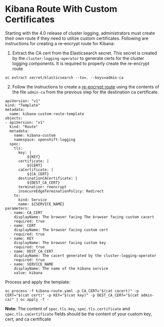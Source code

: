 # Kibana Route With Custom Certificates
Starting with the 4.0 release of cluster logging, administrators must create their own route if they
need to utilize custom certificates.  Following are instructions for creating a re-encrypt route for Kibana:

1. Extract the CA cert from the Elasticsearch secret.  This secret is created by the `cluster-logging-operator` to generate certs for the cluster logging components.  It is required to properly create the re-encrypt route
```
oc extract secret/elasticsearch --to=. --keys=admin-ca
```
2. Follow the instructions to create a [re-encrypt route](https://docs.openshift.com/container-platform/3.11/architecture/networking/routes.html#secured-routes) using the contents of the file `admin-ca` from the previous step for the destination ca certificate.

```
apiVersion: "v1"
kind: "Template"
metadata:
  name: kibana-custom-route-template
objects:
- apiVersion: "v1"
  kind: "Route"
  metadata:
    name: kibana-custom
    namespace: openshift-logging
  spec:
    tls:
      key: |
          ${KEY}
      certificate: |
          ${CERT}
      caCertificate: |
          ${CA_CERT}
      destinationCACertificate: |
          ${DEST_CA_CERT}
      termination: reencrypt
      insecureEdgeTerminationPolicy: Redirect
    to:
      kind: Service
      name: ${SERVICE_NAME}
parameters:
  - name: CA_CERT
    displayName: The browser facing The browser facing custom cacert
    required: true
  - name: CERT
    displayName: The browser facing custom cert
    required: true
  - name: KEY
    displayName: The browser facing custom key
    required: true
  - name: DEST_CA_CERT
    displayName: The cacert generated by the cluster-logging-operator
    required: true
  - name: SERVICE_NAME
    displayName: The name of the kibana service
    value: kibana

```
Process and apply the template:
```
oc process -f kibana-route.yaml -p CA_CERT="$(cat cacert)" -p CERT="$(cat cert)" -p KEY="$(cat key)" -p DEST_CA_CERT="$(cat admin-ca)" | oc apply -f -
```

**Note:** The content of `spec.tls.key`, `spec.tls.certificate` and `spec.tls.caCertificate` fields should be the content of your custom key, cert, and ca certificate
